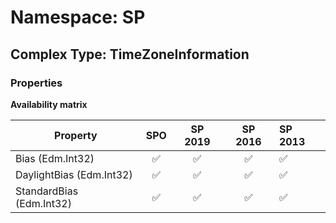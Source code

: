 # Namespace: SP

## Complex Type: TimeZoneInformation

### Properties

**Availability matrix**

Property | SPO | SP 2019 | SP 2016 | SP 2013
----------|:---:|:-------:|:-------:|:-------
Bias (Edm.Int32) | ✅ | ✅ | ✅ | ✅
DaylightBias (Edm.Int32) | ✅ | ✅ | ✅ | ✅
StandardBias (Edm.Int32) | ✅ | ✅ | ✅ | ✅
